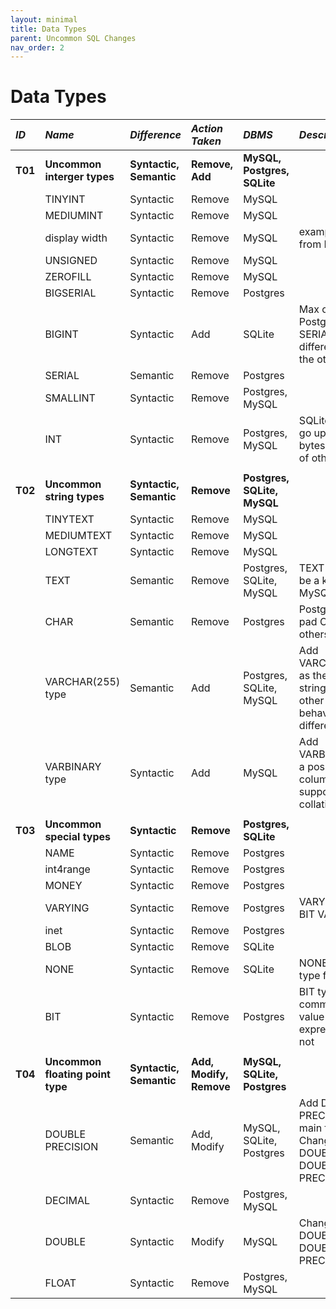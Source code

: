 ```yaml
---
layout: minimal
title: Data Types
parent: Uncommon SQL Changes
nav_order: 2
---
```


# Data Types

| _ID_    | _Name_                           | _Difference_            | _Action Taken_          | _DBMS_                      | _Description_                                                              |
| :------ | :------------------------------- | :---------------------- | :---------------------- | :-------------------------- | :------------------------------------------------------------------------- |
| **T01** | **Uncommon interger types**      | **Syntactic, Semantic** | **Remove, Add**         | **MySQL, Postgres, SQLite** |                                                                            |
|         | TINYINT                          | Syntactic               | Remove                  | MySQL                       |                                                                            |
|         | MEDIUMINT                        | Syntactic               | Remove                  | MySQL                       |                                                                            |
|         | display width                    | Syntactic               | Remove                  | MySQL                       | example: (4) from INT(4)                                                   |
|         | UNSIGNED                         | Syntactic               | Remove                  | MySQL                       |                                                                            |
|         | ZEROFILL                         | Syntactic               | Remove                  | MySQL                       |                                                                            |
|         | BIGSERIAL                        | Syntactic               | Remove                  | Postgres                    |                                                                            |
|         | BIGINT                           | Syntactic               | Add                     | SQLite                      | Max of Postgres SERIAL is different from the others                        |
|         | SERIAL                           | Semantic                | Remove                  | Postgres                    |                                                                            |
|         | SMALLINT                         | Syntactic               | Remove                  | Postgres, MySQL             |                                                                            |
|         | INT                              | Syntactic               | Remove                  | Postgres, MySQL             | SQLite INT can go up to 8 bytes = BIGINT of others                         |
|         |                                  |                         |                         |                             |                                                                            |
| **T02** | **Uncommon string types**        | **Syntactic, Semantic** | **Remove**              | **Postgres, SQLite, MySQL** |                                                                            |
|         | TINYTEXT                         | Syntactic               | Remove                  | MySQL                       |                                                                            |
|         | MEDIUMTEXT                       | Syntactic               | Remove                  | MySQL                       |                                                                            |
|         | LONGTEXT                         | Syntactic               | Remove                  | MySQL                       |                                                                            |
|         | TEXT                             | Semantic                | Remove                  | Postgres, SQLite, MySQL     | TEXT cannot be a key in MySQL                                              |
|         | CHAR                             | Semantic                | Remove                  | Postgres                    | Postgres right pad CHAR but others don't                                   |
|         | VARCHAR(255) type                | Semantic                | Add                     | Postgres, SQLite, MySQL     | Add VARCHAR(255) as the main string type, other types behave differently   |
|         | VARBINARY type                   | Syntactic               | Add                     | MySQL                       | Add VARBINARY as a possible column type to support binary collation        |
|         |                                  |                         |                         |                             |                                                                            |
| **T03** | **Uncommon special types**       | **Syntactic**           | **Remove**              | **Postgres, SQLite**        |                                                                            |
|         | NAME                             | Syntactic               | Remove                  | Postgres                    |                                                                            |
|         | int4range                        | Syntactic               | Remove                  | Postgres                    |                                                                            |
|         | MONEY                            | Syntactic               | Remove                  | Postgres                    |                                                                            |
|         | VARYING                          | Syntactic               | Remove                  | Postgres                    | VARYING from BIT VARYING                                                   |
|         | inet                             | Syntactic               | Remove                  | Postgres                    |                                                                            |
|         | BLOB                             | Syntactic               | Remove                  | SQLite                      |                                                                            |
|         | NONE                             | Syntactic               | Remove                  | SQLite                      | NONE is empty type for column                                              |
|         | BIT                              | Syntactic               | Remove                  | Postgres                    | BIT type is common but its value expression is not                         |
|         |                                  |                         |                         |                             |                                                                            |
| **T04** | **Uncommon floating point type** | **Syntactic, Semantic** | **Add, Modify, Remove** | **MySQL, SQLite, Postgres** |                                                                            |
|         | DOUBLE PRECISION                 | Semantic                | Add, Modify             | MySQL, SQLite, Postgres     | Add DOUBLE PRECISION as main float type, Change DOUBLE to DOUBLE PRECISION |
|         | DECIMAL                          | Syntactic               | Remove                  | Postgres, MySQL             |                                                                            |
|         | DOUBLE                           | Syntactic               | Modify                  | MySQL                       | Change DOUBLE to DOUBLE PRECISION                                          |
|         | FLOAT                            | Syntactic               | Remove                  | Postgres, MySQL             |                                                                            |
